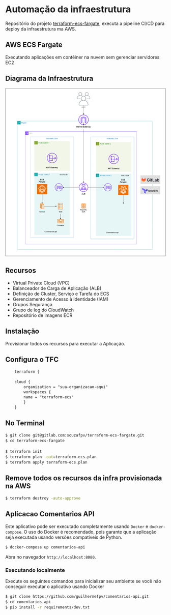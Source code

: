 # Automação da infraestrutura

Repositório do projeto [terraform-ecs-fargate](https://gitlab.com/souzafpv/terraform-ecs-fargate), executa a pipeline CI/CD para deploy da infraestrutura ma AWS.


## AWS ECS Fargate
Executando aplicações em contêiner na nuvem sem gerenciar servidores EC2

## Diagrama da Infraestrutura 
<img title="Diagrama da Infraestrutura" alt="Diagrama da Infraestrutura" src="infra-ecs-fargate.png">

## Recursos

- Virtual Private Cloud (VPC)
- Balanceador de Carga de Aplicação (ALB)
- Definição de Cluster, Serviço e Tarefa do ECS
- Gerenciamento de Acesso à Identidade (IAM)
- Grupos Segurança
- Grupo de log do CloudWatch
- Repositório de imagens ECR

## Instalação

Provisionar todos os recursos para executar a Aplicação.

## Configura o TFC
```
    terraform {

    cloud {
        organization = "sua-organizacao-aqui"
        workspaces {
        name = "terraform-ecs"
        }
    }

```
## No Terminal

```bash
$ git clone git@gitlab.com:souzafpv/terraform-ecs-fargate.git
$ cd terraform-ecs-fargate

$ terraform init
$ terraform plan -out=terraform-ecs.plan
$ terraform apply terraform-ecs.plan
```

## Remove todos os recursos da infra provisionada na AWS
```bash
$ terraform destroy -auto-approve
```



## Aplicacao Comentarios API

Este aplicativo pode ser executado completamente usando `Docker` e `docker-compose`. O uso do Docker é recomendado, pois garante que a aplicação seja executada usando versões compatíveis de Python.


```bash
$ docker-compose up comentarios-api
```

Abra no navegador `http://localhost:8080`.

### Executando localmente

Execute os seguintes comandos para inicializar seu ambiente se você não conseguir executar o aplicativo usando Docker

```bash
$ git clone https://github.com/guilhermefpv/comentarios-api.git 
$ cd comentarios-api
$ pip install -r requirements/dev.txt
```